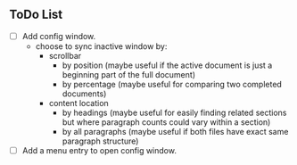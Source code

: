 ## ToDo List
  - [ ] Add config window.
    - choose to sync inactive window by:
      - scrollbar
        - by position (maybe useful if the active document is just a beginning part of the full document)
        - by percentage (maybe useful for comparing two completed documents)
      - content location
        - by headings (maybe useful for easily finding related sections but where paragraph counts could vary within a section)
        - by all paragraphs (maybe useful if both files have exact same paragraph structure)
  - [ ] Add a menu entry to open config window.
